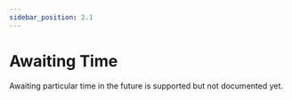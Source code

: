 ```yaml
---
sidebar_position: 2.1
---
```

# Awaiting Time

Awaiting particular time in the future is supported but not documented yet.